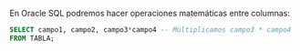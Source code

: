 En Oracle SQL podremos hacer operaciones matemáticas entre columnas:

```sql
SELECT campo1, campo2, campo3*campo4 -- Multiplicamos campo3 * campo4
FROM TABLA;
```
